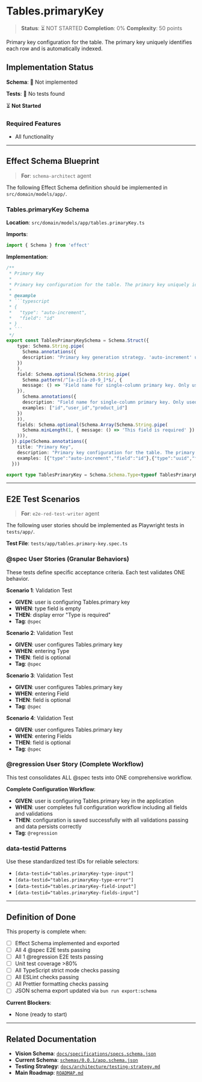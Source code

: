 # Tables.primaryKey

> **Status**: ⏳ NOT STARTED
> **Completion**: 0%
> **Complexity**: 50 points

Primary key configuration for the table. The primary key uniquely identifies each row and is automatically indexed.

## Implementation Status

**Schema**: 🔴 Not implemented

**Tests**: 🔴 No tests found

⏳ **Not Started**

### Required Features

- All functionality

---

## Effect Schema Blueprint

> **For**: `schema-architect` agent

The following Effect Schema definition should be implemented in `src/domain/models/app/`.

### Tables.primaryKey Schema

**Location**: `src/domain/models/app/tables.primaryKey.ts`

**Imports**:

```typescript
import { Schema } from 'effect'
```

**Implementation**:

```typescript
/**
 * Primary Key
 * 
 * Primary key configuration for the table. The primary key uniquely identifies each row and is automatically indexed.
 * 
 * @example
 * ```typescript
 * {
 *   "type": "auto-increment",
 *   "field": "id"
 * }
 * ```
 */
export const TablesPrimaryKeySchema = Schema.Struct({
    type: Schema.String.pipe(
      Schema.annotations({
      description: "Primary key generation strategy. 'auto-increment' uses sequential integers (1, 2, 3...), 'uuid' generates random unique identifiers, 'composite' uses multiple fields together."
    })
    ),
    field: Schema.optional(Schema.String.pipe(
      Schema.pattern(/^[a-z][a-z0-9_]*$/, {
      message: () => 'Field name for single-column primary key. Only used with 'auto-increment' or 'uuid' type.'
    }),
      Schema.annotations({
      description: "Field name for single-column primary key. Only used with 'auto-increment' or 'uuid' type.",
      examples: ["id","user_id","product_id"]
    })
    )),
    fields: Schema.optional(Schema.Array(Schema.String.pipe(
      Schema.minLength(1, { message: () => 'This field is required' })
    ))),
  }).pipe(Schema.annotations({
    title: "Primary Key",
    description: "Primary key configuration for the table. The primary key uniquely identifies each row and is automatically indexed.",
    examples: [{"type":"auto-increment","field":"id"},{"type":"uuid","field":"id"},{"type":"composite","fields":["tenant_id","user_id"]}]
  }))

export type TablesPrimaryKey = Schema.Schema.Type<typeof TablesPrimaryKeySchema>
```

---

## E2E Test Scenarios

> **For**: `e2e-red-test-writer` agent

The following user stories should be implemented as Playwright tests in `tests/app/`.

**Test File**: `tests/app/tables.primary-key.spec.ts`

### @spec User Stories (Granular Behaviors)

These tests define specific acceptance criteria. Each test validates ONE behavior.

**Scenario 1**: Validation Test

- **GIVEN**: user is configuring Tables.primary key
- **WHEN**: type field is empty
- **THEN**: display error "Type is required"
- **Tag**: `@spec`

**Scenario 2**: Validation Test

- **GIVEN**: user configures Tables.primary key
- **WHEN**: entering Type
- **THEN**: field is optional
- **Tag**: `@spec`

**Scenario 3**: Validation Test

- **GIVEN**: user configures Tables.primary key
- **WHEN**: entering Field
- **THEN**: field is optional
- **Tag**: `@spec`

**Scenario 4**: Validation Test

- **GIVEN**: user configures Tables.primary key
- **WHEN**: entering Fields
- **THEN**: field is optional
- **Tag**: `@spec`

### @regression User Story (Complete Workflow)

This test consolidates ALL @spec tests into ONE comprehensive workflow.

**Complete Configuration Workflow**:

- **GIVEN**: user is configuring Tables.primary key in the application
- **WHEN**: user completes full configuration workflow including all fields and validations
- **THEN**: configuration is saved successfully with all validations passing and data persists correctly
- **Tag**: `@regression`

### data-testid Patterns

Use these standardized test IDs for reliable selectors:

- `[data-testid="tables.primaryKey-type-input"]`
- `[data-testid="tables.primaryKey-type-error"]`
- `[data-testid="tables.primaryKey-field-input"]`
- `[data-testid="tables.primaryKey-fields-input"]`

---

## Definition of Done

This property is complete when:

- [ ] Effect Schema implemented and exported
- [ ] All 4 @spec E2E tests passing
- [ ] All 1 @regression E2E tests passing
- [ ] Unit test coverage >80%
- [ ] All TypeScript strict mode checks passing
- [ ] All ESLint checks passing
- [ ] All Prettier formatting checks passing
- [ ] JSON schema export updated via `bun run export:schema`

**Current Blockers**:

- None (ready to start)

---

## Related Documentation

- **Vision Schema**: [`docs/specifications/specs.schema.json`](../specs.schema.json)
- **Current Schema**: [`schemas/0.0.1/app.schema.json`](../../schemas/0.0.1/app.schema.json)
- **Testing Strategy**: [`docs/architecture/testing-strategy.md`](../../architecture/testing-strategy.md)
- **Main Roadmap**: [`ROADMAP.md`](../../../ROADMAP.md)
